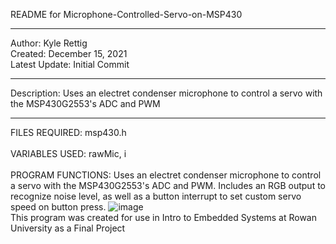 README for Microphone-Controlled-Servo-on-MSP430


________________________________________________________________________________________________________

Author: Kyle Rettig <br>
Created: December 15, 2021 <br>
Latest Update: Initial Commit <br>
________________________________________________________________________________________________________
Description: Uses an electret condenser microphone to control a servo with the MSP430G2553's ADC and PWM
________________________________________________________________________________________________________
FILES REQUIRED: msp430.h<br>
<br>
VARIABLES USED: rawMic, i<br>
<br>
PROGRAM FUNCTIONS: Uses an electret condenser microphone to control a servo with the MSP430G2553's ADC and PWM. Includes an RGB output to recognize noise level, as well as a button interrupt to set custom servo speed on button press.
![image](https://user-images.githubusercontent.com/35699948/146280671-ec8f25ad-a83f-4d4c-a465-655dc6fb187f.png) 
<br>
This program was created for use in Intro to Embedded Systems at Rowan University as a Final Project
